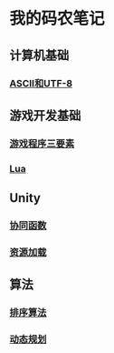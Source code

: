 <!-- ---
ebook:
  theme: github-light.css
  title: Markdown Preview Enhanced
  author: shd101wyy
  base-font-size: 8
  margin: [4, 8]
--- -->

# 我的码农笔记

## 计算机基础

### [ASCII和UTF-8](/basic/ascii_utf_8.html)

## 游戏开发基础

### [游戏程序三要素](/game_development/game_loop.html)

### [Lua](/game_development/introduce_to_lua.html)

## Unity

### [协同函数](/unity/coroutine.html)

### [资源加载](/unity/resource_loading.html)

## 算法

### [排序算法](/algorithm/sort.html)

### [动态规划](/algorithm/DP.html)